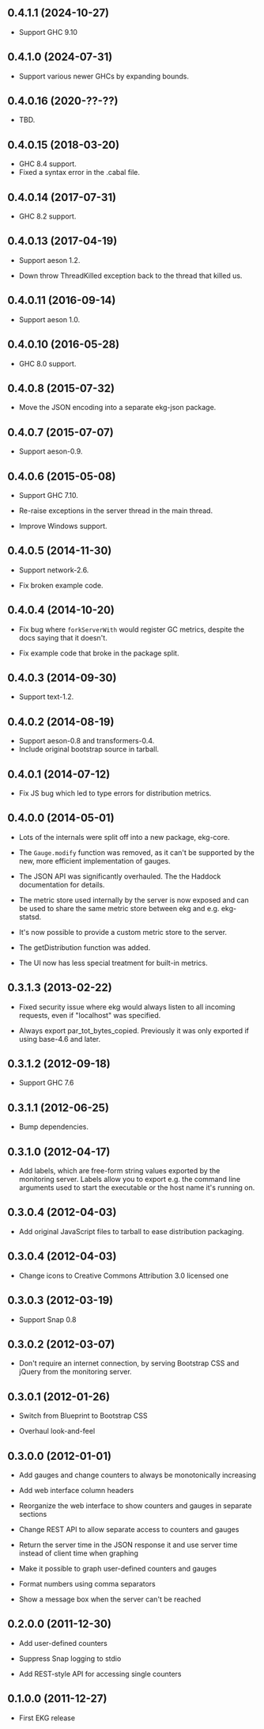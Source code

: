 ## 0.4.1.1 (2024-10-27)
 * Support GHC 9.10

## 0.4.1.0 (2024-07-31)

* Support various newer GHCs by expanding bounds.

## 0.4.0.16 (2020-??-??)

* TBD.

## 0.4.0.15 (2018-03-20)

 * GHC 8.4 support.
 * Fixed a syntax error in the .cabal file.

## 0.4.0.14 (2017-07-31)

 * GHC 8.2 support.

## 0.4.0.13 (2017-04-19)

 * Support aeson 1.2.

 * Down throw ThreadKilled exception back to the thread that killed us.

## 0.4.0.11 (2016-09-14)

 * Support aeson 1.0.

## 0.4.0.10 (2016-05-28)

 * GHC 8.0 support.

## 0.4.0.8 (2015-07-32)

 * Move the JSON encoding into a separate ekg-json package.

## 0.4.0.7 (2015-07-07)

 * Support aeson-0.9.

## 0.4.0.6 (2015-05-08)

 * Support GHC 7.10.
 
 * Re-raise exceptions in the server thread in the main thread.
 
 * Improve Windows support.

## 0.4.0.5 (2014-11-30)

 * Support network-2.6.

 * Fix broken example code.

## 0.4.0.4 (2014-10-20)

 * Fix bug where `forkServerWith` would register GC metrics, despite
   the docs saying that it doesn't.

 * Fix example code that broke in the package split.

## 0.4.0.3 (2014-09-30)

 * Support text-1.2.

## 0.4.0.2 (2014-08-19)

 * Support aeson-0.8 and transformers-0.4.
 * Include original bootstrap source in tarball.

## 0.4.0.1 (2014-07-12)

 * Fix JS bug which led to type errors for distribution metrics.

## 0.4.0.0 (2014-05-01)

 * Lots of the internals were split off into a new package, ekg-core.

 * The `Gauge.modify` function was removed, as it can't be supported
   by the new, more efficient implementation of gauges.

 * The JSON API was significantly overhauled. The the Haddock
   documentation for details.

 * The metric store used internally by the server is now exposed and
   can be used to share the same metric store between ekg and e.g.
   ekg-statsd.

 * It's now possible to provide a custom metric store to the server.

 * The getDistribution function was added.

 * The UI now has less special treatment for built-in metrics.

## 0.3.1.3 (2013-02-22)

 * Fixed security issue where ekg would always listen to all incoming
   requests, even if "localhost" was specified.

 * Always export par_tot_bytes_copied. Previously it was only exported
   if using base-4.6 and later.

## 0.3.1.2 (2012-09-18)

 * Support GHC 7.6

## 0.3.1.1 (2012-06-25)

 * Bump dependencies.

## 0.3.1.0 (2012-04-17)

 * Add labels, which are free-form string values exported by the
   monitoring server.  Labels allow you to export e.g. the command
   line arguments used to start the executable or the host name it's
   running on.

## 0.3.0.4 (2012-04-03)

 * Add original JavaScript files to tarball to ease distribution
   packaging.

## 0.3.0.4 (2012-04-03)

 * Change icons to Creative Commons Attribution 3.0 licensed one

## 0.3.0.3 (2012-03-19)

 * Support Snap 0.8

## 0.3.0.2 (2012-03-07)

 * Don't require an internet connection, by serving Bootstrap CSS and
   jQuery from the monitoring server.

## 0.3.0.1 (2012-01-26)

 * Switch from Blueprint to Bootstrap CSS

 * Overhaul look-and-feel

## 0.3.0.0 (2012-01-01)

 * Add gauges and change counters to always be monotonically increasing

 * Add web interface column headers

 * Reorganize the web interface to show counters and gauges in separate sections

 * Change REST API to allow separate access to counters and gauges

 * Return the server time in the JSON response it and use server time
   instead of client time when graphing

 * Make it possible to graph user-defined counters and gauges

 * Format numbers using comma separators

 * Show a message box when the server can't be reached

## 0.2.0.0 (2011-12-30)

 * Add user-defined counters

 * Suppress Snap logging to stdio

 * Add REST-style API for accessing single counters

## 0.1.0.0 (2011-12-27)

 * First EKG release
